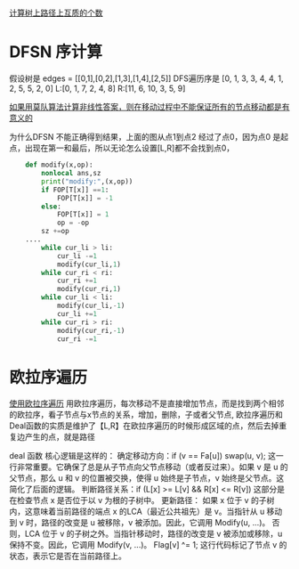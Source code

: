# 
[计算树上路径上互质的个数](../../mathA/组合数学/计算互质的对数)

# DFSN 序计算
假设树是 edges = [[0,1],[0,2],[1,3],[1,4],[2,5]] 
DFS遍历序是 [0, 1, 3, 3, 4, 4, 1, 2, 5, 5, 2, 0] L:[0, 1, 7, 2, 4, 8] R:[11, 6, 10, 3, 5, 9]

[如果用莫队算法计算非线性答案，则在移动过程中不能保证所有的节点移动都是有意义的](../../mathA/组合数学/计算互质的对数/CoPrimeOnTree.WrongAns.py)

为什么DFSN 不能正确得到结果，上面的图从点1到点2 经过了点0，因为点0 是起点，出现在第一和最后，所以无论怎么设置[L,R]都不会找到点0，

``` python
    def modify(x,op):
        nonlocal ans,sz
        print("modify:",(x,op))
        if FOP[T[x]] ==1:
            FOP[T[x]] = -1
        else:
            FOP[T[x]] = 1 
            op = -op
        sz +=op 
    ....
        while cur_li > li:
            cur_li -=1
            modify(cur_li,1)
        while cur_ri < ri:
            cur_ri +=1
            modify(cur_ri,1)
        while cur_li < li:
            modify(cur_li,-1)
            cur_li +=1
        while cur_ri > ri:
            modify(cur_ri,-1)
            cur_ri -=1
```

# 欧拉序遍历
[使用欧拉序遍历](../../mathA/组合数学/计算互质的对数/CoPrimeOnTree.2.py)
用欧拉序遍历，每次移动不是直接增加节点，而是找到两个相邻的欧拉序，看子节点与x节点的关系，增加，删除，子或者父节点,
欧拉序遍历和Deal函数的实质是维护了【L,R】在欧拉序遍历的时候形成区域的点，然后去掉重复边产生的点，就是路径

deal 函数 核心逻辑是这样的：
确定移动方向：if (v == Fa[u]) swap(u, v); 这一行非常重要。它确保了总是从子节点向父节点移动（或者反过来）。如果 v 是 u 的父节点，那么 u 和 v 的位置被交换，使得 u 始终是子节点，v 始终是父节点。这简化了后面的逻辑。
判断路径关系：if (L[x] >= L[v] && R[x] <= R[v]) 这部分是在检查节点 x 是否位于以 v 为根的子树中。
更新路径：
如果 x 位于 v 的子树内，这意味着当前路径的端点 x 的LCA（最近公共祖先）是 v。当指针从 u 移动到 v 时，路径的改变是 u 被移除，v 被添加。因此，它调用 Modify(u, ...)。
否则，LCA 位于 v 的子树之外。当指针移动时，路径的改变是 v 被添加或移除，u 保持不变。因此，它调用 Modify(v, ...)。
Flag[v] ^= 1; 这行代码标记了节点 v 的状态，表示它是否在当前路径上。
